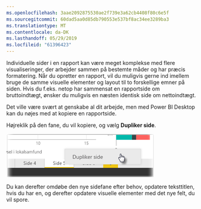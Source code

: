 ```yaml
---
ms.openlocfilehash: 3aae2092875530ae2f739e3a62cb4408f80c6e5f
ms.sourcegitcommit: 60dad5aa0d85db790553e537bf8ac34ee3289ba3
ms.translationtype: MT
ms.contentlocale: da-DK
ms.lasthandoff: 05/29/2019
ms.locfileid: "61396423"
---
```

Individuelle sider i en rapport kan være meget komplekse med flere visualiseringer, der arbejder sammen på bestemte måder og har præcis formatering. Når du opretter en rapport, vil du muligvis gerne ind imellem bruge de samme visuelle elementer og layout til to forskellige emner på siden. Hvis du f.eks. netop har sammensat en rapportside om bruttoindtægt, ønsker du muligvis en næsten identisk side om nettoindtægt.

Det ville være svært at genskabe al dit arbejde, men med Power BI Desktop kan du nøjes med at kopiere en rapportside.

Højreklik på den fane, du vil kopiere, og vælg **Dupliker side**.

![](media/3-11b-duplicate-page/3-11b_1.png)

Du kan derefter omdøbe den nye sidefane efter behov, opdatere teksttitlen, hvis du har en, og derefter opdatere visuelle elementer med det nye felt, du vil spore.

